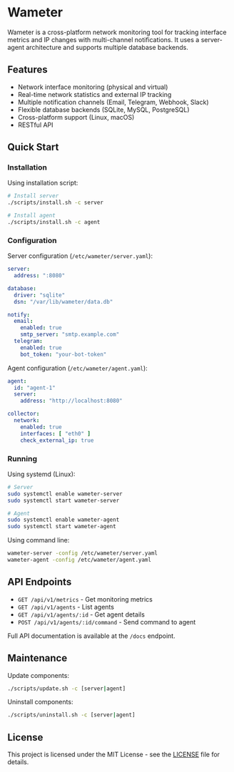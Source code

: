 # Wameter

Wameter is a cross-platform network monitoring tool for tracking interface metrics and IP changes with multi-channel
notifications. It uses a server-agent architecture and supports multiple database backends.

## Features

- Network interface monitoring (physical and virtual)
- Real-time network statistics and external IP tracking
- Multiple notification channels (Email, Telegram, Webhook, Slack)
- Flexible database backends (SQLite, MySQL, PostgreSQL)
- Cross-platform support (Linux, macOS)
- RESTful API

## Quick Start

### Installation

Using installation script:

```bash
# Install server
./scripts/install.sh -c server

# Install agent
./scripts/install.sh -c agent
```

### Configuration

Server configuration (`/etc/wameter/server.yaml`):

```yaml
server:
  address: ":8080"

database:
  driver: "sqlite"
  dsn: "/var/lib/wameter/data.db"

notify:
  email:
    enabled: true
    smtp_server: "smtp.example.com"
  telegram:
    enabled: true
    bot_token: "your-bot-token"
```

Agent configuration (`/etc/wameter/agent.yaml`):

```yaml
agent:
  id: "agent-1"
  server:
    address: "http://localhost:8080"

collector:
  network:
    enabled: true
    interfaces: [ "eth0" ]
    check_external_ip: true
```

### Running

Using systemd (Linux):

```bash
# Server
sudo systemctl enable wameter-server
sudo systemctl start wameter-server

# Agent
sudo systemctl enable wameter-agent
sudo systemctl start wameter-agent
```

Using command line:

```bash
wameter-server -config /etc/wameter/server.yaml
wameter-agent -config /etc/wameter/agent.yaml
```

## API Endpoints

- `GET /api/v1/metrics` - Get monitoring metrics
- `GET /api/v1/agents` - List agents
- `GET /api/v1/agents/:id` - Get agent details
- `POST /api/v1/agents/:id/command` - Send command to agent

Full API documentation is available at the `/docs` endpoint.

## Maintenance

Update components:

```bash
./scripts/update.sh -c [server|agent]
```

Uninstall components:

```bash
./scripts/uninstall.sh -c [server|agent]
```

## License

This project is licensed under the MIT License - see the [LICENSE](LICENSE) file for details.
